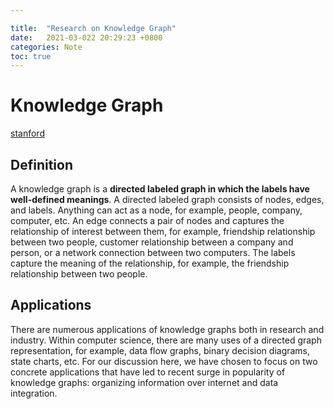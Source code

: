 ```yaml
---

title:  "Research on Knowledge Graph"
date:   2021-03-022 20:29:23 +0800
categories: Note
toc: true
---
```



# Knowledge Graph

[stanford](https://web.stanford.edu/~vinayc/kg/notes/What_is_a_Knowledge_Graph.html)

## Definition
A knowledge graph is a **directed labeled graph in which the labels have well-defined meanings**. A directed labeled graph consists of nodes, edges, and labels. Anything can act as a node, for example, people, company, computer, etc. An edge connects a pair of nodes and captures the relationship of interest between them, for example, friendship relationship between two people, customer relationship between a company and person, or a network connection between two computers. The labels capture the meaning of the relationship, for example, the friendship relationship between two people.

## Applications
There are numerous applications of knowledge graphs both in research and industry. Within computer science, there are many uses of a directed graph representation, for example, data flow graphs, binary decision diagrams, state charts, etc. For our discussion here, we have chosen to focus on two concrete applications that have led to recent surge in popularity of knowledge graphs: organizing information over internet and data integration.